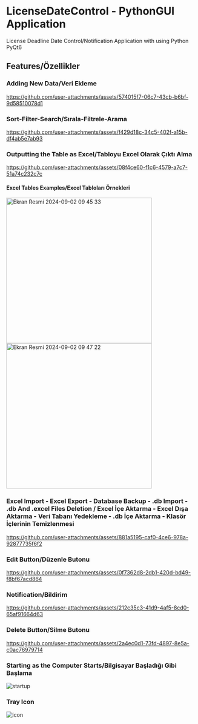 # LicenseDateControl - PythonGUI Application
License Deadline Date Control/Notification Application with using Python PyQt6
## Features/Özellikler
### Adding New Data/Veri Ekleme


https://github.com/user-attachments/assets/574015f7-06c7-43cb-b6bf-9d58510078d1

### Sort-Filter-Search/Sırala-Filtrele-Arama

https://github.com/user-attachments/assets/f429d18c-34c5-402f-a15b-df4ab5e7ab93


### Outputting the Table as Excel/Tabloyu Excel Olarak Çıktı Alma



https://github.com/user-attachments/assets/08f4ce60-f1c6-4579-a7c7-51a74c232c7c


#### Excel Tables Examples/Excel Tabloları Örnekleri
<img width="384" alt="Ekran Resmi 2024-09-02 09 45 33" src="https://github.com/user-attachments/assets/1abb40de-f334-4795-b6db-8e996f8ac270">
<img width="384" alt="Ekran Resmi 2024-09-02 09 47 22" src="https://github.com/user-attachments/assets/ec92afd9-9aa2-4d18-8645-d13128da4a67">


### Excel Import - Excel Export - Database Backup - .db Import - .db And .excel Files Deletion / Excel İçe Aktarma - Excel Dışa Aktarma - Veri Tabanı Yedekleme - .db İçe Aktarma - Klasör İçlerinin Temizlenmesi


https://github.com/user-attachments/assets/881a5195-caf0-4ce6-978a-92877735f6f2


### Edit Button/Düzenle Butonu



https://github.com/user-attachments/assets/0f7362d8-2db1-420d-bd49-f8bf67acd864

### Notification/Bildirim

https://github.com/user-attachments/assets/212c35c3-41d9-4af5-8cd0-65af91664d63

### Delete Button/Silme Butonu



https://github.com/user-attachments/assets/2a4ec0d1-73fd-4897-8e5a-c0ac76979714


### Starting as the Computer Starts/Bilgisayar Başladığı Gibi Başlama
![startup](https://github.com/user-attachments/assets/a7ed1f8c-96a9-426d-8b21-0c35d1e0321b)


### Tray Icon

![icon](https://github.com/user-attachments/assets/ec857d9d-0e97-4080-a65d-1b7b28d66131)



